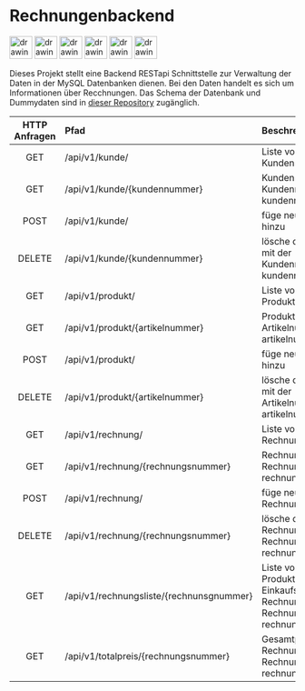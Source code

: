 # Rechnungenbackend

<img src="https://user-images.githubusercontent.com/25181517/117201156-9a724800-adec-11eb-9a9d-3cd0f67da4bc.png" alt="drawing" width="40"/> <img src="https://user-images.githubusercontent.com/25181517/117207242-07d5a700-adf4-11eb-975e-be04e62b984b.png" alt="drawing" width="40"/> <img src="https://user-images.githubusercontent.com/25181517/183891303-41f257f8-6b3d-487c-aa56-c497b880d0fb.png" alt="drawing" width="40"/> <img src="https://user-images.githubusercontent.com/25181517/117207493-49665200-adf4-11eb-808e-a9c0fcc2a0a0.png" alt="drawing" width="40"/> <img src="https://user-images.githubusercontent.com/25181517/183896128-ec99105a-ec1a-4d85-b08b-1aa1620b2046.png" alt="drawing" width="40"/> <img src="https://user-images.githubusercontent.com/25181517/192108890-200809d1-439c-4e23-90d3-b090cf9a4eea.png" alt="drawing" width="40"/>

Dieses Projekt stellt eine Backend RESTapi Schnittstelle zur Verwaltung der Daten in der MySQL Datenbanken dienen. Bei den Daten handelt es sich um Informationen über Recchnungen. Das Schema der Datenbank und Dummydaten sind in [dieser Repository](https://github.com/aa1993/CV_MYSQL_Rechnungsdatenbank) zugänglich.

| HTTP Anfragen   | Pfad                                     | Beschreibung                                                                                     |
| :--------------:| :--------------------------------------- | :----------------------------------------------------------------------------------------------- |
| GET             | /api/v1/kunde/                           | Liste von allen Kunden                                                                           |
| GET             | /api/v1/kunde/{kundennummer}             | Kunden mit der Kundennummer kundennummer                                                         |
| POST            | /api/v1/kunde/                           | füge neuen Kunden hinzu                                                                          |
| DELETE          | /api/v1/kunde/{kundennummer}             | lösche den Kunden mit der Kundennummer kundennummer                                              |
| GET             | /api/v1/produkt/                         | Liste von allen Produkten                                                                        |
| GET             | /api/v1/produkt/{artikelnummer}          | Produkt mit der Artikelnummer artikelnummer                                                      |
| POST            | /api/v1/produkt/                         | füge neues Produkt hinzu                                                                         |
| DELETE          | /api/v1/produkt/{artikelnummer}          | lösche das Produkt mit der Artikelnummer artikelnummer                                           |
| GET             | /api/v1/rechnung/                        | Liste von allen Rechnungen                                                                       |
| GET             | /api/v1/rechnung/{rechnungsnummer}       | Rechnung mit der Rechnungsnummer rechnungsnummer                                                 |
| POST            | /api/v1/rechnung/                        | füge neue Rechnung hinzu                                                                         |
| DELETE          | /api/v1/rechnung/{rechnungsnummer}       | lösche die Rechnung mit der Rechnungsnummer rechnungsnummer                                      |
| GET             | /api/v1/rechnungsliste/{rechnunsgnummer} | Liste von allen Produkten mit Einkaufsanzahl der Rechnung mit Rechnungsnummer rechnungsnummmer   |
| GET             | /api/v1/totalpreis/{rechnungsnummer}     | Gesamtpreis der Rechnungen mit der Rechnungsnummer rechnungsnummer                               |
